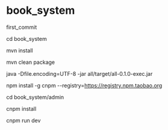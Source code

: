 # book_system
first_commit

cd book_system

mvn install

mvn clean package

java -Dfile.encoding=UTF-8 -jar all/target/all-0.1.0-exec.jar


npm install -g cnpm --registry=https://registry.npm.taobao.org

cd book_system/admin

cnpm install

cnpm run dev
